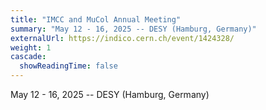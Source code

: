 ```yaml
---
title: "IMCC and MuCol Annual Meeting"
summary: "May 12 - 16, 2025 -- DESY (Hamburg, Germany)"
externalUrl: https://indico.cern.ch/event/1424328/
weight: 1
cascade:
  showReadingTime: false
---
```


May 12 - 16, 2025 -- DESY (Hamburg, Germany)
